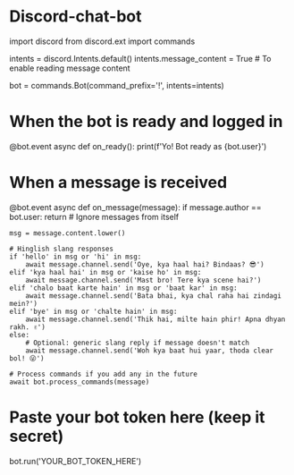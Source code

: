 # Discord-chat-bot
import discord
from discord.ext import commands

intents = discord.Intents.default()
intents.message_content = True  # To enable reading message content

bot = commands.Bot(command_prefix='!', intents=intents)

# When the bot is ready and logged in
@bot.event
async def on_ready():
    print(f'Yo! Bot ready as {bot.user}')

# When a message is received
@bot.event
async def on_message(message):
    if message.author == bot.user:
        return  # Ignore messages from itself
    
    msg = message.content.lower()

    # Hinglish slang responses
    if 'hello' in msg or 'hi' in msg:
        await message.channel.send('Oye, kya haal hai? Bindaas? 😎')
    elif 'kya haal hai' in msg or 'kaise ho' in msg:
        await message.channel.send('Mast bro! Tere kya scene hai?')
    elif 'chalo baat karte hain' in msg or 'baat kar' in msg:
        await message.channel.send('Bata bhai, kya chal raha hai zindagi mein?')
    elif 'bye' in msg or 'chalte hain' in msg:
        await message.channel.send('Thik hai, milte hain phir! Apna dhyan rakh. ✌️')
    else:
        # Optional: generic slang reply if message doesn't match
        await message.channel.send('Woh kya baat hui yaar, thoda clear bol! 😜')

    # Process commands if you add any in the future
    await bot.process_commands(message)

# Paste your bot token here (keep it secret)
bot.run('YOUR_BOT_TOKEN_HERE')
